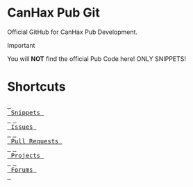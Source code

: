 # CanHax Pub Git
Official GitHub for CanHax Pub Development.

> [!IMPORTANT]
> You will **NOT** find the official Pub Code here! ONLY SNIPPETS!

# Shortcuts
[<kbd> <br> Snippets <br> </kbd>](https://github.com/np-stacks/CanHax-Pub/tree/main/Snippets)  [<kbd> <br> Issues <br> </kbd>](https://github.com/np-stacks/CanHax-Pub/issues)  [<kbd> <br> Pull Requests <br> </kbd>](https://github.com/np-stacks/CanHax-Pub/pulls)  [<kbd> <br> Projects <br> </kbd>](https://github.com/np-stacks/CanHax-Pub/projects)  [<kbd> <br> Forums <br> </kbd>](https://github.com/np-stacks/CanHax-Pub/wiki)




